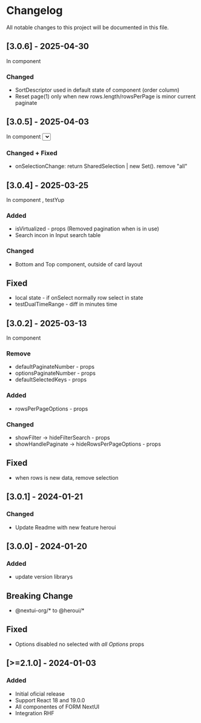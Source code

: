 # Changelog

All notable changes to this project will be documented in this file.

## [3.0.6] - 2025-04-30
In component <DataTable />

### Changed 
- SortDescriptor used in default state of component (order column)
- Reset page(1) only when new rows.length/rowsPerPage is minor current paginate

## [3.0.5] - 2025-04-03
In component <Select />

### Changed + Fixed
- onSelectionChange: return SharedSelection | new Set(). remove "all"

## [3.0.4] - 2025-03-25
In component <DataTable />, testYup

### Added 
- isVirtualized - props (Removed pagination when is in use)
- Search incon in Input search table

### Changed 
- Bottom and Top component, outside of card layout

## Fixed
- local state - if onSelect normally row select in state
- testDualTimeRange - diff in minutes time

## [3.0.2] - 2025-03-13
In component <DataTable />

### Remove 
- defaultPaginateNumber - props
- optionsPaginateNumber - props
- defaultSelectedKeys - props

### Added 
- rowsPerPageOptions  - props

### Changed
- showFilter -> hideFilterSearch - props
- showHandlePaginate -> hideRowsPerPageOptions - props

## Fixed
- when rows is new data, remove selection

## [3.0.1] - 2024-01-21
### Changed
- Update Readme with new feature heroui

## [3.0.0] - 2024-01-20
### Added
- update version librarys

## Breaking Change
- @nextui-org/* to @heroui/*

## Fixed
- Options disabled no selected with *all Options* props

## [>=2.1.0] - 2024-01-03
### Added
- Initial oficial release
- Support React 18 and 19.0.0
- All componentes of FORM NextUI
- Integration RHF
